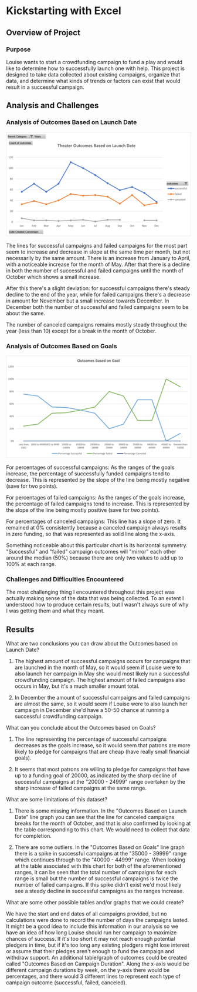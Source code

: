 # Kickstarting with Excel

## Overview of Project

### Purpose
Louise wants to start a crowdfunding campaign to fund a play and would like to determine how to successfully launch one with help.  This project is designed to take data collected about existing campaigns, organize that data, and determine what kinds of trends or factors can exist that would result in a successful campaign.

## Analysis and Challenges

### Analysis of Outcomes Based on Launch Date

![Theater_Outcomes_vs_Launch.png](https://github.com/mathur-nikita/kickstarter-analysis/blob/main/Resources/Theater_Outcomes_vs_Launch.png)

The lines for successful campaigns and failed campaigns for the most part seem to increase and decrease in slope at the same time per month, but not necessarily by the same amount.  There is an increase from January to April, with a noticeable increase for the month of May.  After that there is a decline in both the number of successful and failed campaigns until the month of October which shows a small increase.  

After this there's a slight deviation: for successful campaigns there's steady decline to the end of the year, while for failed campaigns there's a decrease in amount for November but a small increase towards December.  In December both the number of successful and failed campaigns seem to be about the same.

The number of canceled campaigns remains mostly steady throughout the year (less than 10) except for a break in the month of October.

### Analysis of Outcomes Based on Goals

![Outcomes_vs_Goals](https://github.com/mathur-nikita/kickstarter-analysis/blob/main/Resources/Outcomes_vs_Goals.png)


For percentages of successful campaigns: As the ranges of the goals increase, the percentage of successfully funded campaigns tend to decrease. This is represented by the slope of the line being mostly negative (save for two points). 

For percentages of failed campaigns: As the ranges of the goals increase, the percentage of failed campaigns tend to increase.  This is represented by the slope of the line being mostly positive (save for two points). 

For percentages of canceled campaigns: This line has a slope of zero.  It remained at 0% consistently because a canceled campaign always results in zero funding, so that was represented as solid line along the x-axis.  

Something noticeable about this particular chart is its horizontal symmetry.  "Successful" and "failed" campaign outcomes will "mirror" each other around the median (50%) because there are only two values to add up to 100% at each range.


### Challenges and Difficulties Encountered
The most challenging thing I encountered throughout this project was actually making sense of the data that was being collected.  To an extent I understood how to produce certain results, but I wasn't always sure of why I was getting them and what they meant.  

## Results

What are two conclusions you can draw about the Outcomes based on Launch Date?

1) The highest amount of successful campaigns occurs for campaigns that are launched in the month of May, so it would seem if Louise were to also launch her campaign in May she would most likely run a successful crowdfunding campaign.  The highest amount of failed campaigns also occurs in May, but it's a much smaller amount total.

2) In December the amount of successful campaigns and failed campaigns are almost the same, so it would seem if Louise were to also launch her campaign in December she'd have a 50-50 chance at running a successful crowdfunding campaign.

What can you conclude about the Outcomes based on Goals?

1) The line representing the percentage of successful campaigns decreases as the goals increase, so it would seem that patrons are more likely to pledge for campaigns that are cheap (have really small financial goals).

2) It seems that most patrons are willing to pledge for campaigns that have up to a funding goal of 20000, as indicated by the sharp decline of successful campaigns at the "20000 - 24999" range overtaken by the sharp increase of failed campaigns at the same range.  

What are some limitations of this dataset?

1) There is some missing information.  In the "Outcomes Based on Launch Date" line graph you can see that the line for canceled campaigns breaks for the month of October, and that is also confirmed by looking at the table corresponding to this chart.  We would need to collect that data for completion.

2) There are some outliers.  In the "Outcomes Based on Goals" line graph there is a spike in successful campaigns at the "35000 - 39999" range which continues through to the "40000 - 44999" range. When looking at the table associated with this chart for both of the aforementioned ranges, it can be seen that the total number of campaigns for each range is small but the number of successful campaigns is twice the number of failed campaigns.  If this spike didn't exist we'd most likely see a steady decline in successful campaigns as the ranges increase.  

What are some other possible tables and/or graphs that we could create?

We have the start and end dates of all campaigns provided, but no calculations were done to record the number of days the campaigns lasted.  It might be a good idea to include this information in our analysis so we have an idea of how long Louise should run her campaign to maximize chances of success.  If it's too short it may not reach enough potential pledgers in time, but if it's too long any existing pledgers might lose interest or assume that their pledges aren't enough to fund the campaign and withdraw support.  An additional table/graph of outcomes could be created called "Outcomes Based on Campaign Duration".  Along the x-axis would be different campaign durations by week, on the y-axis there would be percentages, and there would 3 different lines to represent each type of campaign outcome (successful, failed, canceled).  
